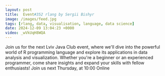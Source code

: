 ```yaml
---
layout: post
title:  Event#352 rlang by Sergii Bishyr
image: /images/feed.jpg
tags: [rlang, data, visualisation, language, data science]
date: 2024-12-09 13:04:23 +0000
video: _wVkUqH8WQA
---
```


Join us for the next Lviv Java Club event, where we'll dive into the powerful world of R programming language and explore its applications in data analysis and visualization. Whether you're a beginner or an experienced programmer, come share insights and expand your skills with fellow enthusiasts!
Join us next Thursday, at 10:00 Online
